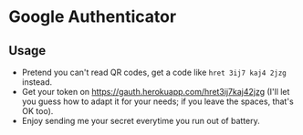 Google Authenticator
====================

Usage
-----

- Pretend you can't read QR codes, get a code like `hret 3ij7 kaj4 2jzg` instead.
- Get your token on https://gauth.herokuapp.com/hret3ij7kaj42jzg (I'll let you guess how to adapt it for your needs; if you leave the spaces, that's OK too).
- Enjoy sending me your secret everytime you run out of battery.
